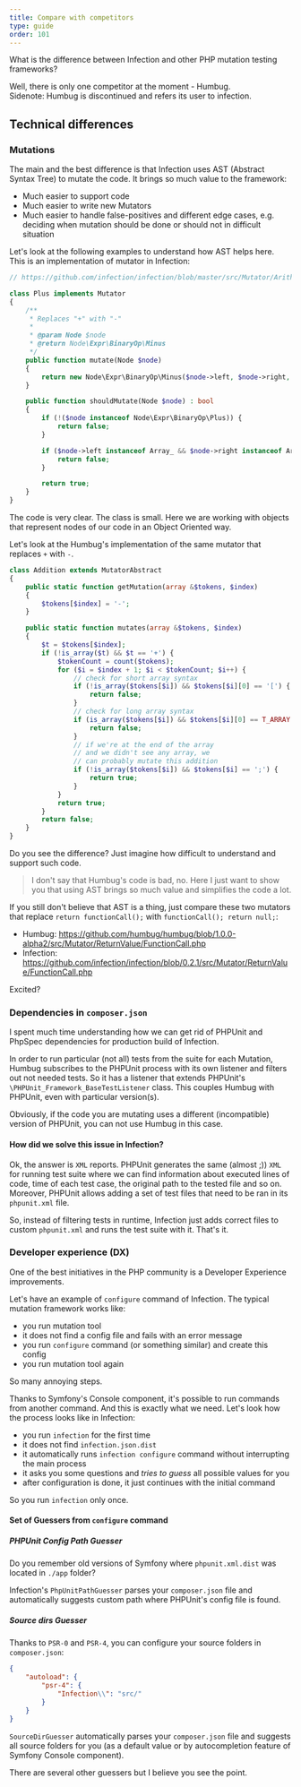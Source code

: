 ```yaml
---
title: Compare with competitors
type: guide
order: 101
---
```


What is the difference between Infection and other PHP mutation testing frameworks?

Well, there is only one competitor at the moment - Humbug.  
Sidenote: Humbug is discontinued and refers its user to infection.

## Technical differences

### Mutations

The main and the best difference is that Infection uses AST (Abstract Syntax Tree) to mutate the code. It brings so much value to the framework:

* Much easier to support code
* Much easier to write new Mutators
* Much easier to handle false-positives and different edge cases, e.g. deciding when mutation should be done or should not in difficult situation

Let's look at the following examples to understand how AST helps here. This is an implementation of mutator in Infection:

``` php
// https://github.com/infection/infection/blob/master/src/Mutator/Arithmetic/Plus.php

class Plus implements Mutator
{
    /**
     * Replaces "+" with "-"
     *
     * @param Node $node
     * @return Node\Expr\BinaryOp\Minus
     */
    public function mutate(Node $node)
    {
        return new Node\Expr\BinaryOp\Minus($node->left, $node->right, $node->getAttributes());
    }

    public function shouldMutate(Node $node) : bool
    {
        if (!($node instanceof Node\Expr\BinaryOp\Plus)) {
            return false;
        }

        if ($node->left instanceof Array_ && $node->right instanceof Array_) {
            return false;
        }

        return true;
    }
}
```
The code is very clear. The class is small. Here we are working with objects that represent nodes of our code in an Object Oriented way.

Let's look at the Humbug's implementation of the same mutator that replaces `+` with `-`.

``` php
class Addition extends MutatorAbstract
{
    public static function getMutation(array &$tokens, $index)
    {
        $tokens[$index] = '-';
    }

    public static function mutates(array &$tokens, $index)
    {
        $t = $tokens[$index];
        if (!is_array($t) && $t == '+') {
            $tokenCount = count($tokens);
            for ($i = $index + 1; $i < $tokenCount; $i++) {
                // check for short array syntax
                if (!is_array($tokens[$i]) && $tokens[$i][0] == '[') {
                    return false;
                }
                // check for long array syntax
                if (is_array($tokens[$i]) && $tokens[$i][0] == T_ARRAY && $tokens[$i][1] == 'array') {
                    return false;
                }
                // if we're at the end of the array
                // and we didn't see any array, we
                // can probably mutate this addition
                if (!is_array($tokens[$i]) && $tokens[$i] == ';') {
                    return true;
                }
            }
            return true;
        }
        return false;
    }
}
```

Do you see the difference? Just imagine how difficult to understand and support such code. 

> I don't say that Humbug's code is bad, no. Here I just want to show you that using AST brings so much value and simplifies the code a lot.

If you still don't believe that AST is a thing, just compare these two mutators that replace `return functionCall();` with `functionCall(); return null;`:

* Humbug: https://github.com/humbug/humbug/blob/1.0.0-alpha2/src/Mutator/ReturnValue/FunctionCall.php
* Infection: https://github.com/infection/infection/blob/0.2.1/src/Mutator/ReturnValue/FunctionCall.php

Excited?

### Dependencies in `composer.json`

I spent much time understanding how we can get rid of PHPUnit and PhpSpec dependencies for production build of Infection.

In order to run particular (not all) tests from the suite for each Mutation, Humbug subscribes to the PHPUnit process with its own listener and filters out not needed tests. So it has a listener that extends PHPUnit's `\PHPUnit_Framework_BaseTestListener` class. This couples Humbug with PHPUnit, even with particular version(s).

Obviously, if the code you are mutating uses a different (incompatible) version of PHPUnit, you can not use Humbug in this case.

#### How did we solve this issue in Infection?

Ok, the answer is `XML` reports. PHPUnit generates the same (almost ;)) `XML` for running test suite where we can find information about executed lines of code, time of each test case, the original path to the tested file and so on. Moreover, PHPUnit allows adding a set of test files that need to be ran in its `phpunit.xml` file.

So, instead of filtering tests in runtime, Infection just adds correct files to custom `phpunit.xml` and runs the test suite with it. That's it.

### Developer experience (DX)

One of the best initiatives in the PHP community is a Developer Experience improvements.

Let's have an example of `configure` command of Infection. The typical mutation framework works like:

* you run mutation tool
* it does not find a config file and fails with an error message
* you run `configure` command (or something similar) and create this config
* you run mutation tool again

So many annoying steps.

Thanks to Symfony's Console component, it's possible to run commands from another command. And this is exactly what we need. Let's look how the process looks like in Infection:

* you run `infection` for the first time
* it does not find `infection.json.dist`
* it automatically runs `infection configure` command without interrupting the main process
* it asks you some questions and *tries to guess* all possible values for you
* after configuration is done, it just continues with the initial command

So you run `infection` only once.

#### Set of Guessers from `configure` command

##### PHPUnit Config Path Guesser

Do you remember old versions of Symfony where `phpunit.xml.dist` was located in `./app` folder?

Infection's `PhpUnitPathGuesser` parses your `composer.json` file and automatically suggests custom path where PHPUnit's config file is found.

##### Source dirs Guesser

Thanks to `PSR-0` and `PSR-4`, you can configure your source folders in `composer.json`:

``` json
{
    "autoload": {
        "psr-4": {
            "Infection\\": "src/"
        }
    }
}
```

`SourceDirGuesser` automatically parses your `composer.json` file and suggests all source folders for you (as a default value or by autocompletion feature of Symfony Console component).

There are several other guessers but I believe you see the point.
